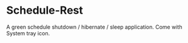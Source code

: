# Schedule-Rest
A green schedule shutdown / hibernate / sleep application. Come with System tray icon. 
